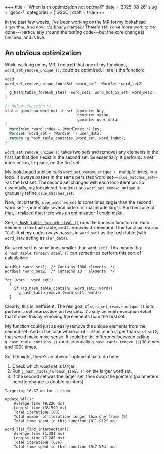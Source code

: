 +++
title      = 'When is an optimization not optimal?'
date       = '2025-08-26'
slug       = 'gsoc-7'
categories = ['GSoC']
draft      = true
+++

In the past few weeks, I've been working on the MR for my lookahead algorithm. And now, [it's finally merged](https://gitlab.gnome.org/jrb/crosswords/-/merge_requests/273)! There's still some more work to be done---particularly around the testing code---but the core change is finished, and is live.


## An obvious optimization

While working on my MR, I noticed that one of my functions, `word_set_remove_unique ()`, could be optimized. Here is the function:
```c
void
word_set_remove_unique (WordSet *word_set1, WordSet *word_set2)
{
  g_hash_table_foreach_steal (word_set1, word_not_in_set, word_set2);
}

/* Helper function */
static gboolean word_not_in_set (gpointer key,
                                 gpointer value,
                                 gpointer user_data)
{
  WordIndex *word_index = (WordIndex *) key;
  WordSet *word_set = (WordSet *) user_data;
  return !g_hash_table_contains (word_set, word_index);
}
```

`word_set_remove_unique ()` takes two sets and removes any elements in the first set that don't exist in the second set. So essentially, it performs a set intersection, in-place, on the first set.

[My lookahead function](https://gitlab.gnome.org/jrb/crosswords/-/blob/d80c5792235e348348c9438e19b9a6bcdc20966b/src/clue-matches.c#L169) calls `word_set_remove_unique ()` multiple times, in a loop. It always passes in the same persisted word set---`clue_matches_set`---as the first set. The second set changes with each loop iteration. So essentially, my lookahead function uses `word_set_remove_unique` to gradually refine `clue_matches_set`.

Now, importantly, `clue_matches_set` is sometimes larger than the second word set---potentially several orders of magnitude larger. And because of that, I realized that there was an optimization I could make.

See, [`g_hash_table_foreach_steal ()`](https://docs.gtk.org/glib/type_func.HashTable.foreach_steal.html) runs the boolean function on each element in the hash table, and it removes the element if the function returns `TRUE`. And my code always passes in `word_set1` as the hash table (with `word_set2` acting as `user_data`).

But `word_set1` is sometimes smaller than `word_set2`. This means that `g_hash_table_foreach_steal ()` can sometimes  perform this sort of calculation:
```
WordSet *word_set1;  /* Contains 1000 elements. */
WordSet *word_set2;  /* Contains 10   elements. */

for (word : word_set1)
  {
    if (!g_hash_table_contains (word_set2, word))
      g_hash_table_remove (word_set1, word);
  }
```

Clearly, this is inefficient. The real goal of `word_set_remove_unique ()` is to perform a set intersection on two sets. It's only an implementation detail that it does this by removing the elements from the first set.

My function could just as easily remove the unique elements from the second set. And in the case where `word_set1` is much larger than `word_set2`, that would make more sense. It could be the difference between calling `g_hash_table_contains ()` (and potentially `g_hash_table_remove ()`) 10 times and 1000 times.

So, I thought, there's an obvious optimization to do here:
1. Check which word set is larger.
2. Run `g_hash_table_foreach_steal ()` on the larger word set.
3. If the second set was the larger set, then swap the pointers (parameters need to change to double pointers).

<!-- ## Not so obvious? -->

```
Targeting 16.67 ms for a frame

update_all():
	Average time (9.226 ms)
	Longest time (33.599 ms)
	Total iterations (88)
	Total number of iterations longer than one frame (9)
	Total time spent in this function (811.912f ms)

word_list_find_intersection():
	Average time (1.381 ms)
	Longest time (7.285 ms)
	Total iterations (686)
	Total time spent in this function (947.504f ms)
```
